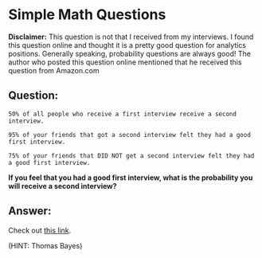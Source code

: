 # Simple Math Questions

**Disclaimer:** This question is not that I received from my interviews. I found this question online and thought
it is a pretty good question for analytics positions. Generally speaking, probability questions are always good!
The author who posted this question online mentioned that he received this question from Amazon.com


## Question:

```
50% of all people who receive a first interview receive a second interview.

95% of your friends that got a second interview felt they had a good first interview.

75% of your friends that DID NOT get a second interview felt they had a good first interview.
```

**If you feel that you had a good first interview, what is the probability you will receive a second interview?**


## Answer:

Check out [this link](http://stats.stackexchange.com/questions/86015/amazon-interview-question-probability-of-2nd-interview).

(HINT: Thomas Bayes)

